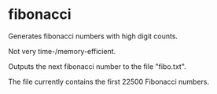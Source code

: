# fibonacci
Generates fibonacci numbers with high digit counts.

Not very time-/memory-efficient.

Outputs the next fibonacci number to the file "fibo.txt".

The file currently contains the first 22500 Fibonacci numbers.
